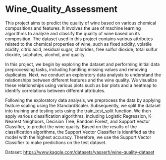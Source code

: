 # Wine_Quality_Assessment

This project aims to predict the quality of wine based on various chemical compositions and features. It involves the use of machine learning algorithms to analyze and classify the quality of wine based on its composition. The dataset used in this project contains various attributes related to the chemical properties of wine, such as fixed acidity, volatile acidity, citric acid, residual sugar, chlorides, free sulfur dioxide, total sulfur dioxide, sulphates, alcohol, and quality.

In this project, we begin by exploring the dataset and performing initial data preprocessing tasks, including handling missing values and removing duplicates. Next, we conduct an exploratory data analysis to understand the relationships between different features and the wine quality. We visualize these relationships using various plots such as bar plots and a heatmap to identify correlations between different attributes.

Following the exploratory data analysis, we preprocess the data by applying feature scaling using the StandardScaler. Subsequently, we split the dataset into training and testing sets using the train_test_split function. We then apply various classification algorithms, including Logistic Regression, K-Nearest Neighbors, Decision Tree, Random Forest, and Support Vector Classifier, to predict the wine quality. Based on the results of the classification algorithms, the Support Vector Classifier is identified as the model with the highest accuracy. Therefore, we use the Support Vector Classifier to make predictions on the test dataset.

Dataset: https://www.kaggle.com/datasets/yasserh/wine-quality-dataset
